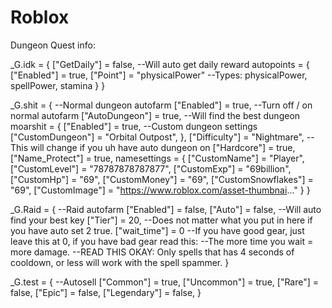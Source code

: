 # Roblox
Dungeon Quest info:

_G.idk = {
    ["GetDaily"] = false, --Will auto get daily reward
    autopoints = {
        ["Enabled"] = true,
        ["Point"] = "physicalPower" --Types: physicalPower, spellPower, stamina
    }
}

_G.shit = { --Normal dungeon autofarm
    ["Enabled"] = true, --Turn off / on normal autofarm
    ["AutoDungeon"] = true, --Will find the best dungeon
    moarshit = {
        ["Enabled"] = true, --Custom dungeon settings
        ["CustomDungeon"] = "Orbital Outpost",
    },
    ["Difficulty"] = "Nightmare", --This will change if you uh have auto dungeon on
    ["Hardcore"] = true,
    ["Name_Protect"] = true,
    namesettings = {
        ["CustomName"] = "Player",
        ["CustomLevel"] = "78787878787877",
        ["CustomExp"] = "69billion",
        ["CustomHp"] = "69",
        ["CustomMoney"] = "69",
        ["CustomSnowflakes"] = "69",
        ["CustomImage"] = "https://www.roblox.com/asset-thumbnai..."
    }
}

_G.Raid = { --Raid autofarm
    ["Enabled"] = false,
    ["Auto"] = false, --Will auto find your best key
  ["Tier"] = 20, --Does not matter what you put in here if you have auto set 2 true.
  ["wait_time"] = 0 --If you have good gear, just leave this at 0, if you have bad gear read this:
  --The more time you wait = more damage.
  --READ THIS OKAY: Only spells that has 4 seconds of cooldown, or less will work with the spell spammer.
}

_G.test = { --Autosell 
    ["Common"] = true,
    ["Uncommon"] = true,
    ["Rare"] = false,
    ["Epic"] = false,
    ["Legendary"] = false,
}
